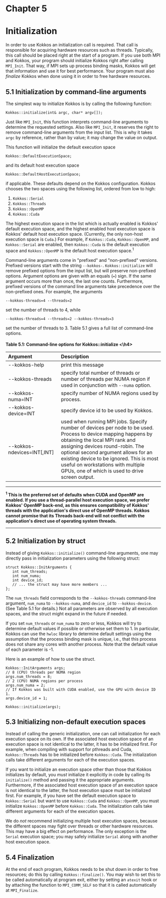 # Chapter 5

# Initialization

In order to use Kokkos an initialization call is required. That call is responsible for acquiring hardware resources such as threads. Typically, this call should be placed right at the start of a program. If you use both MPI and Kokkos, your program should initialize Kokkos right after calling `MPI_Init`. That way, if MPI sets up process binding masks, Kokkos will get that information and use it for best performance. Your program must also _finalize_ Kokkos when done using it in order to free hardware resources.

## 5.1 Initialization by command-line arguments

The simplest way to initialize Kokkos is by calling the following function:

    Kokkos::initialize(int& argc, char* argv[]); 

Just like `MPI_Init`, this function interprets command-line arguments to determine the requested settings. Also like `MPI_Init`, it reserves the right to remove command-line arguments from the input list. This is why it takes `argc` by reference, rather than by value; it may change the value on output.

This function will initialize the default execution space

    Kokkos::DefaultExecutionSpace;

and its default host execution space

    Kokkos::DefaultHostExecutionSpace;

if applicable. These defaults depend on the Kokkos configuration. Kokkos chooses the two spaces using the following list, ordered from low to high:

1. `Kokkos::Serial` 
1. `Kokkos::Threads`
1. `Kokkos::OpenMP`
1. `Kokkos::Cuda`

The highest execution space in the list which is actually enabled is Kokkos' default execution space, and the highest enabled host execution space is Kokkos' default host execution space. (Currently, the only non-host execution space is `Cuda`.) For example, if  `Kokkos::Cuda`, `Kokkos::OpenMP`, and `Kokkos::Serial` are enabled, then `Kokkos::Cuda` is the default execution space and `Kokkos::OpenMP` is the default host execution space.<sup>1</sup>

Command-line arguments come in "prefixed" and "non-prefixed" versions. Prefixed versions start with the string `--kokkos-`. `Kokkos::initialize` will remove prefixed options from the input list, but will preserve non-prefixed options. Argument options are given with an equals (`=`) sign. If the same argument occurs more than once, the last one counts. Furthermore, prefixed versions of the command line arguments take precedence over the non-prefixed ones. For example, the arguments

    --kokkos-threads=4 --threads=2

set the number of threads to 4, while

    --kokkos-threads=4 --threads=2 --kokkos-threads=3

set the number of threads to 3. Table 5.1 gives a full list of command-line options.



<h4>Table 5.1: Command-line options for Kokkos::initialize <\h4>

Argument | Description
:---      | :---
--kokkos-help     | print this message
--kokkos-threads  | specify total number of threads or number of threads per NUMA region if used in conjunction with `--numa` option.
--kokkos-numa=INT | specify number of NUMA regions used by process. 
--kokkos-device=INT | specify device id to be used by Kokkos. 
--kokkos-ndevices=INT[,INT] | used when running MPI jobs. Specify number of devices per node to be used. Process to device mapping happens by obtaining the local MPI rank and assigning devices round-robin. The optional second argument allows for an existing device to be ignored. This is most useful on workstations with multiple GPUs, one of which is used to drive screen output.


***
<sup>1</sup> This is the preferred set of defaults when CUDA and OpenMP are enabled. If you use a thread-parallel host execution space, we prefer Kokkos' OpenMP back-end, as this ensures compatibility of Kokkos' threads with the application's direct use of OpenMP threads. Kokkos cannot promise that its Threads back-end will not conflict with the application's direct use of operating system threads.

***


## 5.2 Initialization by struct

Instead of giving `Kokkos::initialize()` command-line arguments, one may directly pass in initialization parameters using the following struct:

    struct Kokkos::InitArguments {
       int num_threads;
       int num_numa;
       int device_id;
       // ... the struct may have more members ...
    };

The `num_threads` field corresponds to the `--kokkos-threads` command-line argument, `num_numa` to `--kokkos-numa`, and `device_id` to `--kokkos-device`. (See Table 5.1 for details.) Not all parameters are observed by all execution spaces, and the struct might expand in the future if needed.

If you set `num_threads` or `num_numa` to zero or less, Kokkos will try to determine default values if possible or otherwise set them to 1. In particular, Kokkos can use the `hwloc` library to determine default settings using the assumption that the process binding mask is unique, i.e., that this process does not share any cores with another process. Note that the default value of each parameter is -1.

Here is an example of how to use the struct.

    Kokkos::InitArguments args;
    // 8 (CPU) threads per NUMA region
    args.num_threads = 8;
    // 2 (CPU) NUMA regions per process
    args.num_numa = 2;
    // If Kokkos was built with CUDA enabled, use the GPU with device ID 1.
    args.device_id = 1;
    
    Kokkos::initialize(args);


## 5.3 Initializing non-default execution spaces

Instead of calling the generic initialization, one can call initialization for each execution space on its own. 
If the associated host execution space of an execution space is not identical to the latter, it has to be initialized first. For example, when compiling with support for pthreads and Cuda, `Kokkos::Threads` has to be initialized before `Kokkos::Cuda`. The initialization calls take different arguments for each of the execution spaces.

If you want to initialize an execution space other than those that Kokkos initializes by default, you _must_ initialize it explicitly in code by calling its `initialize()` method and passing it the appropriate arguments. Furthermore, if the associated host execution space of an execution space is not identical to the latter, the host execution space must be initialized first. For example, if you have set the default execution space to `Kokkos::Serial` but want to use `Kokkos::Cuda` and `Kokkos::OpenMP`, you must initialize `Kokkos::OpenMP` before `Kokkos::Cuda`. The initialization calls take different arguments for each of the execution spaces.

We do _not_ recommend initializing multiple host execution spaces, because the different spaces may fight over threads or other hardware resources. This may have a big effect on performance. The only exception is the `Serial` execution space; you may safely initialize `Serial` along with another host execution space.

## 5.4 Finalization

At the end of each program, Kokkos needs to be shut down in order to free resources; do this by calling `Kokkos::finalize()`. You may wish to set this to be called automatically at program exit, either by setting an `atexit` hook or by attaching the function to `MPI_COMM_SELF` so that it is called automatically at `MPI_Finalize`.